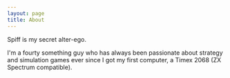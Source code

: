```yaml
---
layout: page
title: About
---
```


Spiff is my secret alter-ego. 

I'm a fourty something guy who has always been passionate about strategy 
and simulation games ever since I got my first computer, 
a Timex 2068 (ZX Spectrum compatible).
